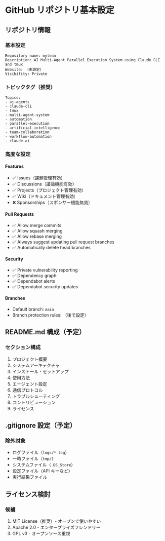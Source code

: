 # GitHub リポジトリ基本設定

## リポジトリ情報

### 基本設定
```
Repository name: myteam
Description: AI Multi-Agent Parallel Execution System using Claude CLI and tmux
Website: （未設定）
Visibility: Private
```

### トピックタグ（推奨）
```
Topics:
- ai-agents
- claude-cli
- tmux
- multi-agent-system
- automation
- parallel-execution
- artificial-intelligence
- team-collaboration
- workflow-automation
- claude-ai
```

### 高度な設定

#### Features
- ✅ Issues（課題管理有効）
- ✅ Discussions（議論機能有効）
- ✅ Projects（プロジェクト管理有効）
- ✅ Wiki（ドキュメント管理有効）
- ❌ Sponsorships（スポンサー機能無効）

#### Pull Requests
- ✅ Allow merge commits
- ✅ Allow squash merging
- ✅ Allow rebase merging
- ✅ Always suggest updating pull request branches
- ✅ Automatically delete head branches

#### Security
- ✅ Private vulnerability reporting
- ✅ Dependency graph
- ✅ Dependabot alerts
- ✅ Dependabot security updates

#### Branches
- Default branch: `main`
- Branch protection rules: （後で設定）

## README.md 構成（予定）

### セクション構成
1. プロジェクト概要
2. システムアーキテクチャ
3. インストール・セットアップ
4. 使用方法
5. エージェント設定
6. 通信プロトコル
7. トラブルシューティング
8. コントリビューション
9. ライセンス

## .gitignore 設定（予定）

### 除外対象
- ログファイル（`logs/*.log`）
- 一時ファイル（`tmp/`）
- システムファイル（`.DS_Store`）
- 設定ファイル（API キーなど）
- 実行結果ファイル

## ライセンス検討

### 候補
1. MIT License（推奨）- オープンで使いやすい
2. Apache 2.0 - エンタープライズフレンドリー
3. GPL v3 - オープンソース重視